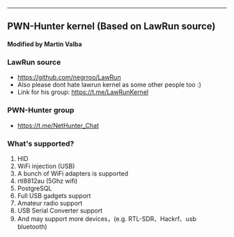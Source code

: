 ----------------------------------------------------------------------------------
PWN-Hunter kernel (Based on LawRun source)
----------------------------------------------------------------------------------
#### Modified by Martin Valba ###

### LawRun source ###
* https://github.com/negrroo/LawRun
* Also please dont hate lawrun kernel as some other people too :)
* Link for his group: https://t.me/LawRunKernel

### PWN-Hunter group ###
* https://t.me/NetHunter_Chat

### What's supported?
1. HID
2. WiFi injection (USB)
3. A bunch of WiFi adapters is supported
4. rtl8812au (5Ghz wifi)
5. PostgreSQL
6. Full USB gadgets support
7. Amateur radio support
8. USB Serial Converter support
9. And may support more devices，(e.g. RTL-SDR、Hackrf、usb bluetooth)
